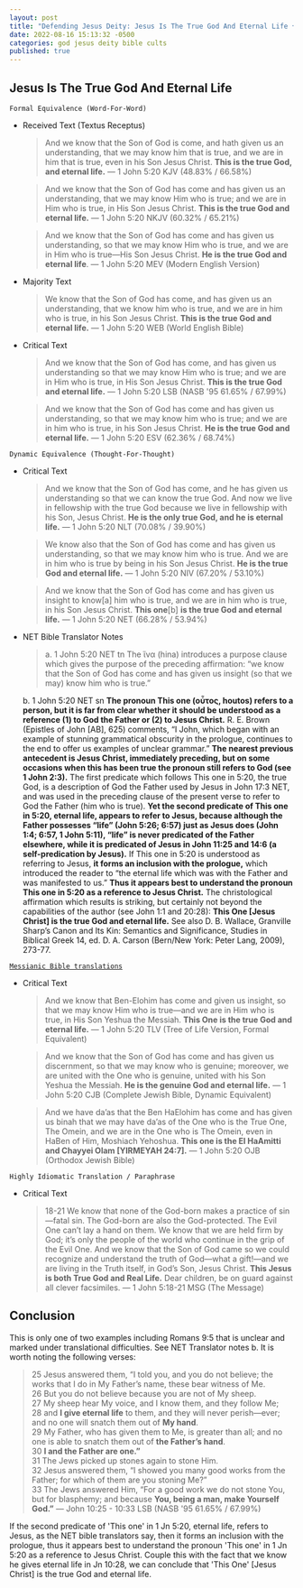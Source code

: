 ```yaml
---
layout: post
title: "Defending Jesus Deity: Jesus Is The True God And Eternal Life ✝️"
date: 2022-08-16 15:13:32 -0500
categories: god jesus deity bible cults
published: true
---
```


## Jesus Is The True God And Eternal Life

`Formal Equivalence (Word-For-Word)`
- Received Text (Textus Receptus)

    > And we know that the Son of God is come, and hath given us an understanding, that we may know him that is true, and we are in him that is true, even in his Son Jesus Christ. **This is the true God, and eternal life.** &mdash; 1 John 5:20 KJV (48.83% / 66.58%)

    > And we know that the Son of God has come and has given us an understanding, that we may know Him who is true; and we are in Him who is true, in His Son Jesus Christ. **This is the true God and eternal life.** &mdash; 1 John 5:20 NKJV (60.32% / 65.21%)

    > And we know that the Son of God has come and has given us understanding, so that we may know Him who is true, and we are in Him who is true—His Son Jesus Christ. **He is the true God and eternal life**. &mdash; 1 John 5:20 MEV (Modern English Version)

- Majority Text

    > We know that the Son of God has come, and has given us an understanding, that we know him who is true, and we are in him who is true, in his Son Jesus Christ. **This is the true God and eternal life.** &mdash; 1 John 5:20 WEB (World English Bible)

- Critical Text

    > And we know that the Son of God has come, and has given us understanding so that we may know Him who is true; and we are in Him who is true, in His Son Jesus Christ. **This is the true God and eternal life.** &mdash; 1 John 5:20 LSB (NASB '95 61.65% / 67.99%)

    > And we know that the Son of God has come and has given us understanding, so that we may know him who is true; and we are in him who is true, in his Son Jesus Christ. **He is the true God and eternal life.** &mdash; 1 John 5:20 ESV (62.36% / 68.74%)

`Dynamic Equivalence (Thought-For-Thought)`
- Critical Text

    > And we know that the Son of God has come, and he has given us understanding so that we can know the true God. And now we live in fellowship with the true God because we live in fellowship with his Son, Jesus Christ. **He is the only true God, and he is eternal life.** &mdash; 1 John 5:20 NLT (70.08% / 39.90%)

    > We know also that the Son of God has come and has given us understanding, so that we may know him who is true. And we are in him who is true by being in his Son Jesus Christ. **He is the true God and eternal life.** &mdash; 1 John 5:20 NIV (67.20% / 53.10%)

    > And we know that the Son of God has come and has given us insight to know[a] him who is true, and we are in him who is true, in his Son Jesus Christ. **This one**[b] **is the true God and eternal life.** &mdash; 1 John 5:20 NET (66.28% / 53.94%)

- NET Bible Translator Notes
    
    > a. 1 John 5:20 NET tn The ἵνα (hina) introduces a purpose clause which gives the purpose of the preceding affirmation: “we know that the Son of God has come and has given us insight (so that we may) know him who is true.”
    >
    b. 1 John 5:20 NET sn **The pronoun This one (οὗτος, houtos) refers to a person, but it is far from clear whether it should be understood as a reference (1) to God the Father or (2) to Jesus Christ.** R. E. Brown (Epistles of John [AB], 625) comments, “I John, which began with an example of stunning grammatical obscurity in the prologue, continues to the end to offer us examples of unclear grammar.” **The nearest previous antecedent is Jesus Christ, immediately preceding, but on some occasions when this has been true the pronoun still refers to God (see 1 John 2:3).** The first predicate which follows This one in 5:20, the true God, is a description of God the Father used by Jesus in John 17:3 NET, and was used in the preceding clause of the present verse to refer to God the Father (him who is true). **Yet the second predicate of This one in 5:20, eternal life, appears to refer to Jesus, because although the Father possesses “life” (John 5:26; 6:57) just as Jesus does (John 1:4; 6:57, 1 John 5:11), “life” is never predicated of the Father elsewhere, while it is predicated of Jesus in John 11:25 and 14:6 (a self-predication by Jesus).** If This one in 5:20 is understood as referring to Jesus, **it forms an inclusion with the prologue,** which introduced the reader to “the eternal life which was with the Father and was manifested to us.” **Thus it appears best to understand the pronoun This one in 5:20 as a reference to Jesus Christ.** The christological affirmation which results is striking, but certainly not beyond the capabilities of the author (see John 1:1 and 20:28): **This One [Jesus Christ] is the true God and eternal life.** See also D. B. Wallace, Granville Sharp’s Canon and Its Kin: Semantics and Significance, Studies in Biblical Greek 14, ed. D. A. Carson (Bern/New York: Peter Lang, 2009), 273-77.

[`Messianic Bible translations`](https://en.wikipedia.org/wiki/Messianic_Bible_translations)
- Critical Text
    > And we know that Ben-Elohim has come and given us insight, so that we may know Him who is true—and we are in Him who is true, in His Son Yeshua the Messiah. **This One is the true God and eternal life.** &mdash; 1 John 5:20 TLV (Tree of Life Version, Formal Equivalent)

    > And we know that the Son of God has come and has given us discernment, so that we may know who is genuine; moreover, we are united with the One who is genuine, united with his Son Yeshua the Messiah. **He is the genuine God and eternal life.** &mdash; 1 John 5:20 CJB (Complete Jewish Bible, Dynamic Equivalent)

    > And we have da’as that the Ben HaElohim has come and has given us binah that we may have da’as of the One who is the True One, The Omein, and we are in the One who is The Omein, even in HaBen of Him, Moshiach Yehoshua. **This one is the El HaAmitti and Chayyei Olam [YIRMEYAH 24:7].** &mdash; 1 John 5:20 OJB (Orthodox Jewish Bible)

`Highly Idiomatic Translation / Paraphrase`
- Critical Text
    > 18-21 We know that none of the God-born makes a practice of sin—fatal sin. The God-born are also the God-protected. The Evil One can’t lay a hand on them. We know that we are held firm by God; it’s only the people of the world who continue in the grip of the Evil One. And we know that the Son of God came so we could recognize and understand the truth of God—what a gift!—and we are living in the Truth itself, in God’s Son, Jesus Christ. **This Jesus is both True God and Real Life.** Dear children, be on guard against all clever facsimiles. &mdash; 1 John 5:18-21 MSG (The Message)

## Conclusion

This is only one of two examples including Romans 9:5 that is unclear and marked under translational difficulties. See NET Translator notes b. It is worth noting the following verses:

> 25 Jesus answered them, “I told you, and you do not believe; the works that I do in My Father’s name, these bear witness of Me.<br>
26 But you do not believe because you are not of My sheep.<br>
27 My sheep hear My voice, and I know them, and they follow Me;<br>
28 and **I give eternal life** to them, and they will never perish⁠—ever; and no one will snatch them out of **My hand**.<br>
29 My Father, who has given them to Me, is greater than all; and no one is able to snatch them out of **the Father’s hand**.<br>
30 **I and the Father are one.”**<br>
31 The Jews picked up stones again to stone Him.<br>
32 Jesus answered them, “I showed you many good works from the Father; for which of them are you stoning Me?”<br>
33 The Jews answered Him, “For a good work we do not stone You, but for blasphemy; and because **You, being a man, make Yourself God.”** &mdash; John 10:25 - 10:33 LSB (NASB '95 61.65% / 67.99%)

If the second predicate of 'This one' in 1 Jn 5:20, eternal life, refers to Jesus, as the NET bible translators say, then it forms an inclusion with the prologue, thus it appears best to understand the pronoun 'This one' in 1 Jn 5:20 as a reference to Jesus Christ. Couple this with the fact that we know he gives eternal life in Jn 10:28, we can conclude that 'This One' [Jesus Christ] is the true God and eternal life.

<script>
	var refTagger = {
		settings: {
			bibleVersion: 'ESV'
		}
	}; 

	(function(d, t) {
		var n=d.querySelector('[nonce]');
		refTagger.settings.nonce = n && (n.nonce||n.getAttribute('nonce'));
		var g = d.createElement(t), s = d.getElementsByTagName(t)[0];
		g.src = 'https://api.reftagger.com/v2/RefTagger.js';
		g.nonce = refTagger.settings.nonce;
		s.parentNode.insertBefore(g, s);
	}(document, 'script'));
</script>